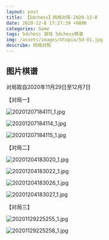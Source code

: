 ```yaml
---
layout: post
title: 【5dchess】网络对局-2020-12-8
date: 2020-12-8 17:27:39 +0800
categories: Game
tags: 5dchess 游戏 5dchess棋谱
img: /assets/images/Utopia/5d-01.jpg
describe: 网络对局
---
```


## 图片棋谱

对局取自2020年11月29日至12月7日

【对局一】

![20201207184111_1.jpg](https://i.loli.net/2020/12/08/NpjGuMX3n1TtmHL.jpg)

![20201207184114_1.jpg](https://i.loli.net/2020/12/08/TFoGvH3JXqKIOnS.jpg)

![20201207184115_1.jpg](https://i.loli.net/2020/12/08/s5ldDBQh7VuqGvo.jpg)

【对局二】

![20201204183020_1.jpg](https://i.loli.net/2020/12/08/WTDfOMEdV1baJUs.jpg)

![20201204183022_1.jpg](https://i.loli.net/2020/12/08/S7aMRVFckPyed54.jpg)

![20201204183026_1.jpg](https://i.loli.net/2020/12/08/c8wP5KkRde9FHUv.jpg)

![20201204183027_1.jpg](https://i.loli.net/2020/12/08/OMqd5twL6sWrTf3.jpg)

【对局三】

![20201129225255_1.jpg](https://i.loli.net/2020/12/08/rDqObgMGQvyaB8i.jpg)

![20201129225258_1.jpg](https://i.loli.net/2020/12/08/KZz34aN2Wi9QPhU.jpg)